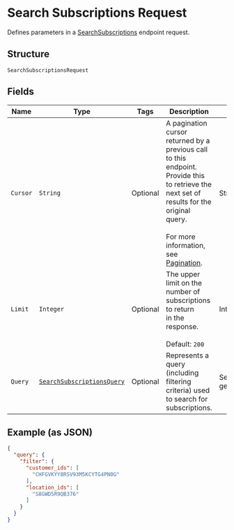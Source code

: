 
# Search Subscriptions Request

Defines parameters in a
[SearchSubscriptions](#endpoint-subscriptions-searchsubscriptions) endpoint
request.

## Structure

`SearchSubscriptionsRequest`

## Fields

| Name | Type | Tags | Description | Getter |
|  --- | --- | --- | --- | --- |
| `Cursor` | `String` | Optional | A pagination cursor returned by a previous call to this endpoint.<br>Provide this to retrieve the next set of results for the original query.<br><br>For more information, see [Pagination](https://developer.squareup.com/docs/docs/working-with-apis/pagination). | String getCursor() |
| `Limit` | `Integer` | Optional | The upper limit on the number of subscriptions to return<br>in the response.<br><br>Default: `200` | Integer getLimit() |
| `Query` | [`SearchSubscriptionsQuery`](/doc/models/search-subscriptions-query.md) | Optional | Represents a query (including filtering criteria) used to search for subscriptions. | SearchSubscriptionsQuery getQuery() |

## Example (as JSON)

```json
{
  "query": {
    "filter": {
      "customer_ids": [
        "CHFGVKYY8RSV93M5KCYTG4PN0G"
      ],
      "location_ids": [
        "S8GWD5R9QB376"
      ]
    }
  }
}
```

